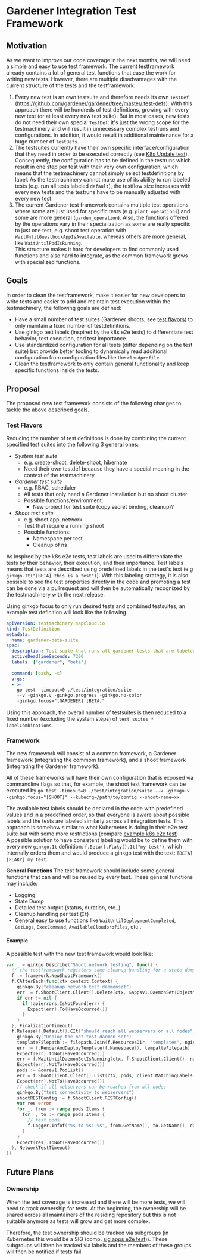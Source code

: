# Gardener Integration Test Framework

## Motivation
As we want to improve our code coverage in the next months, we will need a simple and easy to use test framework.
The current testframework already contains a lot of general test functions that ease the work for writing new tests.
However, there are multiple disadvantages with the current structure of the tests and the testframework:
1. Every new test is an own testsuite and therefore needs its own `TestDef` (https://github.com/gardener/gardener/tree/master/.test-defs). With this approach there will be hundreds of test definitions, growing with every new test (or at least every new test suite).
  But in most cases, new tests do not need their own special `TestDef`: it's just the wrong scope for the testmachinery and will result in unnecessary complex testruns and configurations. In addition, it would result in additional maintenance for a huge number of `TestDefs`.
2. The testsuites currently have their own specific interface/configuration that they need in order to be executed correctly (see [K8s Update test](../../.test-defs/ShootKubernetesUpdateTest.yaml#L14)).
  Consequently, the configuration has to be defined in the testruns which result in one step per test with their very own configuration, which means that the testmachinery cannot simply select testdefinitions by label.
  As the testmachinery cannot make use of its ability to run labeled tests (e.g. run all tests labeled `default`), the testflow size increases with every new tests and the testruns have to be manually adjusted with every new test.
3. The current Gardener test framework contains multiple test operations where some are just used for specific tests (e.g. `plant_operations`) and some are more general (`garden_operation`). Also, the functions offered by the operations vary in their specialization as some are really specific to just one test, e.g. shoot test operation with `WaitUntilGuestbookAppIsAvailable`, whereas others are more general, like `WaitUntilPodIsRunning`.<br>
  This structure makes it hard for developers to find commonly used functions and also hard to integrate, as the common framework grows with specialized functions.

## Goals
In order to clean the testframework, make it easier for new developers to write tests and easier to add and maintain test execution within the testmachinery, the following goals are defined:
- Have a small number of test suites (Gardener shoots, see [test flavors](#test_flavors)) to only maintain a fixed number of testdefinitions.
- Use ginkgo test labels (inspired by the k8s e2e tests) to differentiate test behavior, test execution, and test importance.
- Use standardized configuration for all tests (differ depending on the test suite) but provide better tooling to dynamically read additional configuration from configuration files like the `cloudprofile`.
- Clean the testframework to only contain general functionality and keep specific functions inside the tests.


## Proposal
The proposed new test framework consists of the following changes to tackle the above described goals.
​
### Test Flavors
Reducing the number of test definitions is done by ​combining the current specified test suites into the following 3 general ones:
- _System test suite_
  - e.g. create-shoot, delete-shoot, hibernate
  - Need their own testdef because they have a special meaning in the context of the testmachinery
- _Gardener test suite_
  - e.g. RBAC, scheduler
  - All tests that only need a Gardener installation but no shoot cluster
  - Possible functions/environment:
    - New project for test suite (copy secret binding, cleanup)?
- _Shoot test suite_
  - e.g. shoot app, network
  - Test that require a running shoot
  - Possible functions:
    - Namespace per test
    - Cleanup of ns


As inspired by the k8s e2e tests, test labels are used to differentiate the tests by their behavior, their execution, and their importance.
Test labels means that tests are described using predefined labels in the test's text (e.g `ginkgo.It("[BETA] this is a test")`).
With this labeling strategy, it is also possible to see the test properties directly in the code and promoting a test can be done via a pullrequest and will then be automatically recognized by the testmachinery with the next release.

Using ginkgo focus to only run desired tests and combined testsuites, an example test definition will look like the following.
```yaml
apiVersion: testmachinery.sapcloud.io
kind: TestDefinition
metadata:
  name: gardener-beta-suite
spec:
  description: Test suite that runs all gardener tests that are labeled as beta
  activeDeadlineSeconds: 7200
  labels: ["gardener", "beta"]
​
  command: [bash, -c]
  args:
  - >-
    go test -timeout=0 ./test/integration/suite
    --v -ginkgo.v -ginkgo.progress -ginkgo.no-color
    -ginkgo.focus="[GARDENER] [BETA]"
```
Using this approach, the overall number of testsuites is then reduced to a fixed number (excluding the system steps) of `test suites * labelCombinations`.

### Framework
The new framework will consist of a common framework, a Gardener framework (integrating the commom framework), and a shoot framework (integrating the Gardener framework).

All of these frameworks will have their own configuration that is exposed via commandline flags so that, for example, the shoot test framework can be executed by `go test -timeout=0 ./test/integration/suite --v -ginkgo.v -ginkgo.focus="[SHOOT]" --kubecfg=/path/to/config --shoot-name=xx`.

The available test labels should be declared in the code with predefined values and in a predefined order, so that everyone is aware about possible labels and the tests are labeled similarly across all integration tests. This approach is somehow similar to what Kubernetes is doing in their e2e test suite but with some more restrictions (compare [example k8s e2e test](https://github.com/kubernetes/kubernetes/blob/master/test/e2e/apps/deployment.go#L84)).<br>
A possible solution to have consistent labeling would be to define them with every new `ginkgo.It` definition: `f.Beta().Flaky().It("my test")`, which internally orders them and would produce a ginkgo test with the text: `[BETA] [FLAKY] my test`.


**General Functions**
The test framework should include some general functions that can and will be reused by every test.
These general functions may include:
​
- Logging
- State Dump
- Detailed test output (status, duration, etc..)
- Cleanup handling per test (`It`)
- General easy to use functions like `WaitUntilDeploymentCompleted`, `GetLogs`, `ExecCommand`, `AvailableCloudprofiles`, etc..
​
#### Example
A possible test with the new test framework would look like:
```go
var _ = ginkgo.Describe("Shoot network testing", func() {
  // the testframework registers some cleanup handling for a state dump on failure and maybe cleanup of created namespaces
  f := framework.NewShootFramework()
  f.CAfterEach(func(ctx context.Context) {
    ginkgo.By("cleanup network test daemonset")
    err := f.ShootClient.Client().Delete(ctx, &appsv1.DaemonSet{ObjectMeta: metav1.ObjectMeta{Name: name, Namespace: namespace}})
    if err != nil {
      if !apierrors.IsNotFound(err) {
        Expect(err).To(HaveOccurred())
      }
    }
  }, FinalizationTimeout)
  f.Release().Default().CIt("should reach all webservers on all nodes", func(ctx context.Context) {
    ginkgo.By("Deploy the net test daemon set")
    templateFilepath := filepath.Join(f.ResourcesDir, "templates", nginxTemplateName)
    err := f.RenderAndDeployTemplate(f.Namespace(), tempalteFilepath)
    Expect(err).ToNot(HaveOccurred())
    err = f.WaitUntilDaemonSetIsRunning(ctx, f.ShootClient.Client(), name, namespace)
    Expect(err).NotTo(HaveOccurred())
    pods := &corev1.PodList{}
    err = f.ShootClient.Client().List(ctx, pods, client.MatchingLabels{"app": "net-nginx"})
    Expect(err).NotTo(HaveOccurred())
    // check if all webservers can be reached from all nodes
    ginkgo.By("test connectivity to webservers")
    shootRESTConfig := f.ShootClient.RESTConfig()
    var res error
    for _, from := range pods.Items {
      for _, to := range pods.Items {
        // test pods
        f.Logger.Infof("%s to %s: %s", from.GetName(), to.GetName(), data)
      }
    }
    Expect(res).ToNot(HaveOccurred())
  }, NetworkTestTimeout)
})
```

## Future Plans

### Ownership
When the test coverage is increased and there will be more tests, we will need to track ownership for tests.
At the beginning, the ownership will be shared across all maintainers of the residing repository but this is not suitable anymore as tests will grow and get more complex.

Therefore, the test ownership should be tracked via subgroups (in Kubernetes this would be a SIG (comp. [sig apps e2e test](https://github.com/kubernetes/kubernetes/blob/master/test/e2e/apps/framework.go#L22))). These subgroups will then be tracked via labels and the members of these groups will then be notified if tests fail.